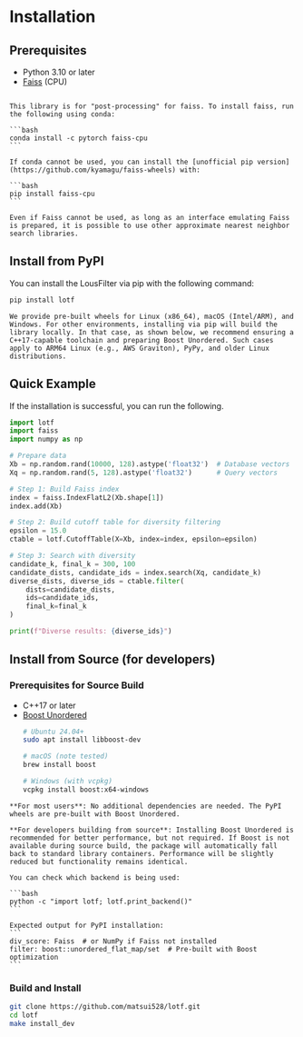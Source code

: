 # Installation

## Prerequisites

- Python 3.10 or later
- [Faiss](https://github.com/facebookresearch/faiss) (CPU)

````{note}

This library is for "post-processing" for faiss. To install faiss, run the following using conda:

```bash
conda install -c pytorch faiss-cpu
```

If conda cannot be used, you can install the [unofficial pip version](https://github.com/kyamagu/faiss-wheels) with:

```bash
pip install faiss-cpu
```

Even if Faiss cannot be used, as long as an interface emulating Faiss is prepared, it is possible to use other approximate nearest neighbor search libraries.
````





## Install from PyPI

You can install the LousFilter via pip with the following command:


```bash
pip install lotf
```

````{note}
We provide pre-built wheels for Linux (x86_64), macOS (Intel/ARM), and Windows. For other environments, installing via pip will build the library locally. In that case, as shown below, we recommend ensuring a C++17-capable toolchain and preparing Boost Unordered. Such cases apply to ARM64 Linux (e.g., AWS Graviton), PyPy, and older Linux distributions.
````


## Quick Example
If the installation is successful, you can run the following.

```python
import lotf
import faiss
import numpy as np

# Prepare data
Xb = np.random.rand(10000, 128).astype('float32')  # Database vectors
Xq = np.random.rand(5, 128).astype('float32')      # Query vectors

# Step 1: Build Faiss index
index = faiss.IndexFlatL2(Xb.shape[1])
index.add(Xb)

# Step 2: Build cutoff table for diversity filtering
epsilon = 15.0
ctable = lotf.CutoffTable(X=Xb, index=index, epsilon=epsilon)

# Step 3: Search with diversity
candidate_k, final_k = 300, 100
candidate_dists, candidate_ids = index.search(Xq, candidate_k)
diverse_dists, diverse_ids = ctable.filter(
    dists=candidate_dists, 
    ids=candidate_ids, 
    final_k=final_k
)

print(f"Diverse results: {diverse_ids}")
```




## Install from Source (for developers)

### Prerequisites for Source Build
- C++17 or later
- [Boost Unordered](https://www.boost.org/doc/libs/latest/libs/unordered/index.html)
    ```bash
    # Ubuntu 24.04+
    sudo apt install libboost-dev
    
    # macOS (note tested)
    brew install boost
    
    # Windows (with vcpkg)
    vcpkg install boost:x64-windows
    ```

````{note}
**For most users**: No additional dependencies are needed. The PyPI wheels are pre-built with Boost Unordered.

**For developers building from source**: Installing Boost Unordered is recommended for better performance, but not required. If Boost is not available during source build, the package will automatically fall back to standard library containers. Performance will be slightly reduced but functionality remains identical.

You can check which backend is being used:

```bash
python -c "import lotf; lotf.print_backend()"
```

Expected output for PyPI installation:
```
div_score: Faiss  # or NumPy if Faiss not installed
filter: boost::unordered_flat_map/set  # Pre-built with Boost optimization
```

````




### Build and Install

```bash
git clone https://github.com/matsui528/lotf.git
cd lotf
make install_dev
```
